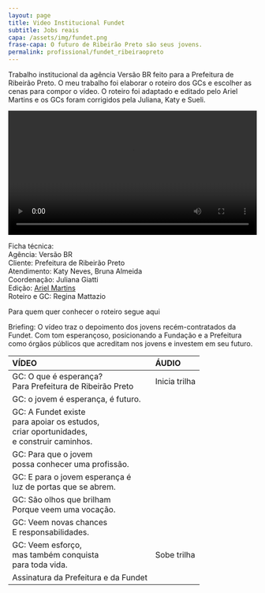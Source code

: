 ```yaml
---
layout: page
title: Video Institucional Fundet
subtitle: Jobs reais
capa: /assets/img/fundet.png
frase-capa: O futuro de Ribeirão Preto são seus jovens.
permalink: profissional/fundet_ribeiraopreto
---
```


Trabalho institucional da agência Versão BR feito para a Prefeitura de Ribeirão Preto. O meu trabalho foi elaborar o roteiro dos GCs e escolher as cenas para compor o vídeo. O roteiro foi adaptado e editado pelo Ariel Martins e os GCs foram corrigidos pela Juliana, Katy e Sueli.


<video ref='fundet_ribeiraopreto' controls src="https://github.com/ReMattazio/remattazio.github.io/blob/master/assets/mids/fundet_ribeiraopreto.mp4?raw=true" class="trab-image" style="width:100%;">seu navegador nao suporta video</video>
 

Ficha técnica:  
Agência: Versão BR  
Cliente: Prefeitura de Ribeirão Preto  
Atendimento: Katy Neves, Bruna Almeida  
Coordenação: Juliana Giatti  
Edição: [Ariel Martins](https://www.behance.net/arielsposito)  
Roteiro e GC: Regina Mattazio


Para quem quer conhecer o roteiro segue aqui  


Briefing: O vídeo traz o depoimento dos jovens recém-contratados da Fundet. Com tom esperançoso, posicionando a Fundação e a Prefeitura como órgãos públicos que acreditam nos jovens e investem em seu futuro.  


| **VÍDEO** | **ÁUDIO** |
| :-- | :-- |
| GC: O que é esperança?  <br /> Para Prefeitura de Ribeirão Preto | Inicia trilha |
| GC: o jovem é esperança, é futuro. |   |
| GC: A Fundet existe  <br /> para apoiar os estudos,  <br /> criar oportunidades,  <br /> e construir caminhos. |   |
| GC: Para que o jovem <br /> possa conhecer uma profissão. |   |
| GC: E para o jovem esperança é <br /> luz de portas que se abrem. |   |
| GC: São olhos que brilham <br /> Porque veem uma vocação. |   |
| GC: Veem novas chances <br /> E responsabilidades. |   |
| GC: Veem esforço, <br /> mas também conquista <br /> para toda vida. | Sobe trilha  |
| Assinatura da Prefeitura e da Fundet |   |
